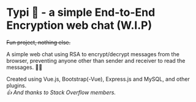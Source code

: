 # Typi :speech_balloon: - a simple End-to-End Encryption web chat (W.I.P)
~~Fun project, nothing else.~~

A simple web chat using RSA to encrypt/decrypt messages from the browser, preventing anyone other than sender and receiver to read the messages. :technologist:

Created using Vue.js, Bootstrap(-Vue), Express.js and MySQL, and other plugins.<br/>
*:+1: And thanks to Stack Overflow members.*
